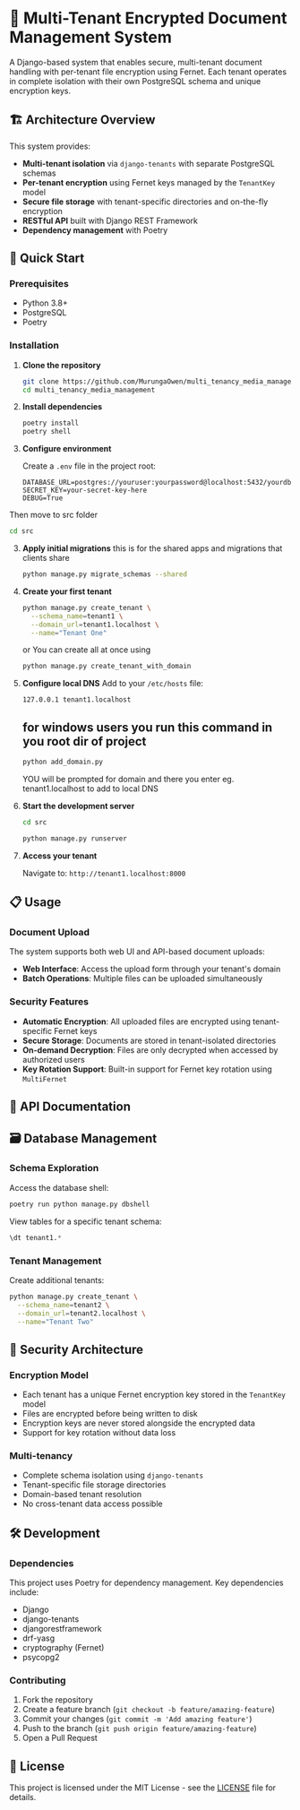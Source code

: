 # 🔐 Multi-Tenant Encrypted Document Management System

A Django-based system that enables secure, multi-tenant document handling with per-tenant file encryption using Fernet. Each tenant operates in complete isolation with their own PostgreSQL schema and unique encryption keys.

## 🏗️ Architecture Overview

This system provides:

- **Multi-tenant isolation** via `django-tenants` with separate PostgreSQL schemas
- **Per-tenant encryption** using Fernet keys managed by the `TenantKey` model
- **Secure file storage** with tenant-specific directories and on-the-fly encryption
- **RESTful API** built with Django REST Framework
- **Dependency management** with Poetry

## 🚀 Quick Start

### Prerequisites

- Python 3.8+
- PostgreSQL
- Poetry

### Installation

1. **Clone the repository**
   ```bash
   git clone https://github.com/MurungaOwen/multi_tenancy_media_management.git
   cd multi_tenancy_media_management
   ```

1. **Install dependencies**
   ```bash
   poetry install
   poetry shell
   ```

2. **Configure environment**
   
   Create a `.env` file in the project root:
   ```env
   DATABASE_URL=postgres://youruser:yourpassword@localhost:5432/yourdb
   SECRET_KEY=your-secret-key-here
   DEBUG=True
   ```
Then move to src folder
```sh
cd src
```
3. **Apply initial migrations** this is for the shared apps and migrations that clients share
   ```bash
   python manage.py migrate_schemas --shared
   ```

4. **Create your first tenant**
   ```bash
   python manage.py create_tenant \
     --schema_name=tenant1 \
     --domain_url=tenant1.localhost \
     --name="Tenant One"
   ```

   or You can create all at once using 
   ```sh
   python manage.py create_tenant_with_domain
   ```

5. **Configure local DNS**
   Add to your `/etc/hosts` file:
   ```
   127.0.0.1 tenant1.localhost
   ```

   ## for windows users you run this command in you root dir of project
   ```sh
   python add_domain.py
   ```
   YOU will be prompted for domain and there you enter eg. tenant1.localhost to add to local DNS

6. **Start the development server**
    ```sh
    cd src
    ```
   ```bash
   python manage.py runserver
   ```

7. **Access your tenant**
   
   Navigate to: `http://tenant1.localhost:8000`

## 📋 Usage

### Document Upload

The system supports both web UI and API-based document uploads:

- **Web Interface**: Access the upload form through your tenant's domain
- **Batch Operations**: Multiple files can be uploaded simultaneously

### Security Features

- **Automatic Encryption**: All uploaded files are encrypted using tenant-specific Fernet keys
- **Secure Storage**: Documents are stored in tenant-isolated directories
- **On-demand Decryption**: Files are only decrypted when accessed by authorized users
- **Key Rotation Support**: Built-in support for Fernet key rotation using `MultiFernet`

## 🔧 API Documentation


## 🗃️ Database Management

### Schema Exploration

Access the database shell:
```bash
poetry run python manage.py dbshell
```

View tables for a specific tenant schema:
```sql
\dt tenant1.*
```

### Tenant Management

Create additional tenants:
```bash
python manage.py create_tenant \
  --schema_name=tenant2 \
  --domain_url=tenant2.localhost \
  --name="Tenant Two"
```

## 🔐 Security Architecture

### Encryption Model

- Each tenant has a unique Fernet encryption key stored in the `TenantKey` model
- Files are encrypted before being written to disk
- Encryption keys are never stored alongside the encrypted data
- Support for key rotation without data loss

### Multi-tenancy

- Complete schema isolation using `django-tenants`
- Tenant-specific file storage directories
- Domain-based tenant resolution
- No cross-tenant data access possible


## 🛠️ Development

### Dependencies

This project uses Poetry for dependency management. Key dependencies include:

- Django
- django-tenants
- djangorestframework
- drf-yasg
- cryptography (Fernet)
- psycopg2

### Contributing

1. Fork the repository
2. Create a feature branch (`git checkout -b feature/amazing-feature`)
3. Commit your changes (`git commit -m 'Add amazing feature'`)
4. Push to the branch (`git push origin feature/amazing-feature`)
5. Open a Pull Request

## 📄 License

This project is licensed under the MIT License - see the [LICENSE](LICENSE) file for details.